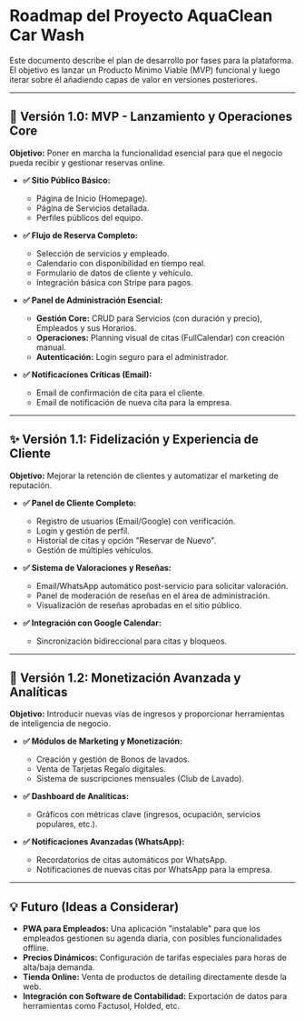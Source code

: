 # Roadmap del Proyecto AquaClean Car Wash

Este documento describe el plan de desarrollo por fases para la plataforma. El objetivo es lanzar un Producto Mínimo Viable (MVP) funcional y luego iterar sobre él añadiendo capas de valor en versiones posteriores.

---

## 🚧 Versión 1.0: MVP - Lanzamiento y Operaciones Core

**Objetivo:** Poner en marcha la funcionalidad esencial para que el negocio pueda recibir y gestionar reservas online.

- **✅ Sitio Público Básico:**

  - Página de Inicio (Homepage).
  - Página de Servicios detallada.
  - Perfiles públicos del equipo.

- **✅ Flujo de Reserva Completo:**

  - Selección de servicios y empleado.
  - Calendario con disponibilidad en tiempo real.
  - Formulario de datos de cliente y vehículo.
  - Integración básica con Stripe para pagos.

- **✅ Panel de Administración Esencial:**

  - **Gestión Core:** CRUD para Servicios (con duración y precio), Empleados y sus Horarios.
  - **Operaciones:** Planning visual de citas (FullCalendar) con creación manual.
  - **Autenticación:** Login seguro para el administrador.

- **✅ Notificaciones Críticas (Email):**
  - Email de confirmación de cita para el cliente.
  - Email de notificación de nueva cita para la empresa.

---

## ✨ Versión 1.1: Fidelización y Experiencia de Cliente

**Objetivo:** Mejorar la retención de clientes y automatizar el marketing de reputación.

- **✅ Panel de Cliente Completo:**

  - Registro de usuarios (Email/Google) con verificación.
  - Login y gestión de perfil.
  - Historial de citas y opción "Reservar de Nuevo".
  - Gestión de múltiples vehículos.

- **✅ Sistema de Valoraciones y Reseñas:**

  - Email/WhatsApp automático post-servicio para solicitar valoración.
  - Panel de moderación de reseñas en el área de administración.
  - Visualización de reseñas aprobadas en el sitio público.

- **✅ Integración con Google Calendar:**
  - Sincronización bidireccional para citas y bloqueos.

---

## 🚀 Versión 1.2: Monetización Avanzada y Analíticas

**Objetivo:** Introducir nuevas vías de ingresos y proporcionar herramientas de inteligencia de negocio.

- **✅ Módulos de Marketing y Monetización:**

  - Creación y gestión de Bonos de lavados.
  - Venta de Tarjetas Regalo digitales.
  - Sistema de suscripciones mensuales (Club de Lavado).

- **✅ Dashboard de Analíticas:**

  - Gráficos con métricas clave (ingresos, ocupación, servicios populares, etc.).

- **✅ Notificaciones Avanzadas (WhatsApp):**
  - Recordatorios de citas automáticos por WhatsApp.
  - Notificaciones de nuevas citas por WhatsApp para la empresa.

---

## 💡 Futuro (Ideas a Considerar)

- **PWA para Empleados:** Una aplicación "instalable" para que los empleados gestionen su agenda diaria, con posibles funcionalidades offline.
- **Precios Dinámicos:** Configuración de tarifas especiales para horas de alta/baja demanda.
- **Tienda Online:** Venta de productos de detailing directamente desde la web.
- **Integración con Software de Contabilidad:** Exportación de datos para herramientas como Factusol, Holded, etc.
